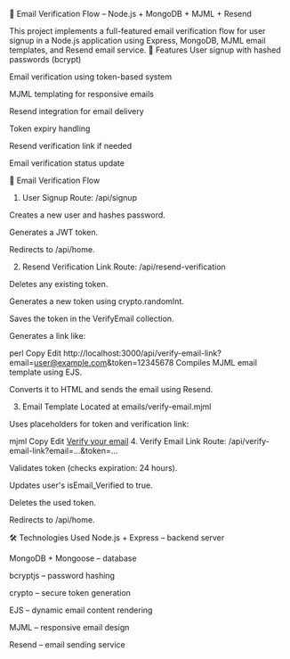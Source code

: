 📧 Email Verification Flow – Node.js + MongoDB + MJML + Resend

This project implements a full-featured email verification flow for user signup in a Node.js application using Express, MongoDB, MJML email templates, and Resend email service.
🔧 Features
User signup with hashed passwords (bcrypt)

Email verification using token-based system

MJML templating for responsive emails

Resend integration for email delivery

Token expiry handling

Resend verification link if needed

Email verification status update

🔁 Email Verification Flow
1. User Signup
Route: /api/signup

Creates a new user and hashes password.

Generates a JWT token.

Redirects to /api/home.

2. Resend Verification Link
Route: /api/resend-verification

Deletes any existing token.

Generates a new token using crypto.randomInt.

Saves the token in the VerifyEmail collection.

Generates a link like:

perl
Copy
Edit
http://localhost:3000/api/verify-email-link?email=user@example.com&token=12345678
Compiles MJML email template using EJS.

Converts it to HTML and sends the email using Resend.

3. Email Template
Located at emails/verify-email.mjml

Uses placeholders for token and verification link:

mjml
Copy
Edit
<a href="<%= link %>">Verify your email</a>
4. Verify Email Link
Route: /api/verify-email-link?email=...&token=...

Validates token (checks expiration: 24 hours).

Updates user's isEmail_Verified to true.

Deletes the used token.

Redirects to /api/home.

🛠️ Technologies Used
Node.js + Express – backend server

MongoDB + Mongoose – database

bcryptjs – password hashing

crypto – secure token generation

EJS – dynamic email content rendering

MJML – responsive email design

Resend – email sending service